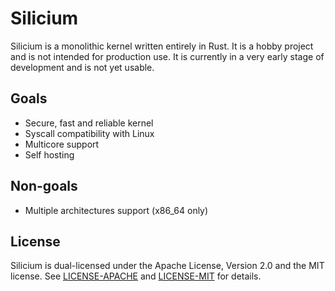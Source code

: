 # Silicium

Silicium is a monolithic kernel written entirely in Rust. It is a hobby project and is not intended for production use. It is currently in a very early stage of development and is not yet usable.

## Goals

- Secure, fast and reliable kernel
- Syscall compatibility with Linux
- Multicore support
- Self hosting

## Non-goals

- Multiple architectures support (x86_64 only)

## License

Silicium is dual-licensed under the Apache License, Version 2.0 and the MIT license. See [LICENSE-APACHE](LICENSE-APACHE) and [LICENSE-MIT](LICENSE-MIT) for details.
